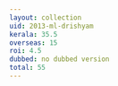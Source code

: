 ```yaml
---
layout: collection
uid: 2013-ml-drishyam
kerala: 35.5 
overseas: 15 
roi: 4.5 
dubbed: no dubbed version
total: 55      
---
```

